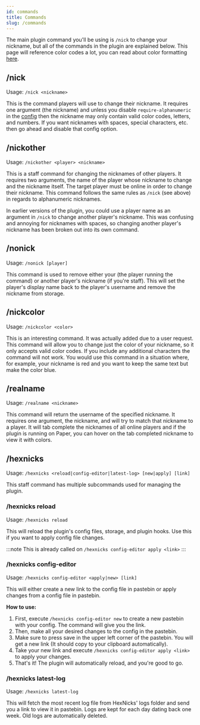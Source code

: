 ```yaml
---
id: commands
title: Commands
slug: /commands
---
```


The main plugin command you'll be using is `/nick` to change your nickname, but all of the commands in the plugin are 
explained below. This page will reference color codes a lot, you can read about color 
formatting [here](https://hexnicks.majek.dev/color-formatting).

## /nick

Usage: `/nick <nickname>`

This is the command players will use to change their nickname. It requires one argument (the nickname) and unless 
you disable `require-alphanumeric` in the 
[config](https://hexnicks.majek.dev/config-options#require-alphanumeric) 
then the nickname may only contain valid color codes, letters, and numbers. If you want nicknames with spaces, special 
characters, etc. then go ahead and disable that config option.

## /nickother

Usage: `/nickother <player> <nickname>`

This is a staff command for changing the nicknames of other players. It requires two arguments, the name of the 
player whose nickname to change and the nickname itself. The target player must be online in order to change their 
nickname. This command follows the same rules as `/nick` (see above) in regards to alphanumeric nicknames.

In earlier versions of the plugin, you could use a player name as an argument in `/nick` to change another player's 
nickname. This was confusing and annoying for nicknames with spaces, so changing another player's nickname has been 
broken out into its own command.

## /nonick

Usage: `/nonick [player]`

This command is used to remove either your (the player running the command) or another player's nickname 
(if you're staff). This will set the player's display name back to the player's username and remove 
the nickname from storage.

## /nickcolor

Usage: `/nickcolor <color>`

This is an interesting command. It was actually added due to a user request. This command will allow you to 
change just the color of your nickname, so it only accepts valid color codes. If you include any additional 
characters the command will not work. You would use this command in a situation where, for example, your 
nickname is red and you want to keep the same text but make the color blue.

## /realname

Usage: `/realname <nickname>`

This command will return the username of the specified nickname. It requires one argument, the nickname, 
and will try to match that nickname to a player. It will tab complete the nicknames of all online players and 
if the plugin is running on Paper, you can hover on the tab completed nickname to view it with colors.

## /hexnicks

Usage: `/hexnicks <reload|config-editor|latest-log> [new|apply] [link]`

This staff command has multiple subcommands used for managing the plugin.

### /hexnicks reload

Usage: `/hexnicks reload`

This will reload the plugin's config files, storage, and plugin hooks. Use this if you want to apply config file changes.

:::note
This is already called on `/hexnicks config-editor apply <link>`
:::

### /hexnicks config-editor

Usage: `/hexnicks config-editor <apply|new> [link]`

This will either create a new link to the config file in pastebin or apply changes from a config file in pastebin. 

**How to use:**

1. First, execute `/hexnicks config-editor new` to create a new pastebin with your config. The command will give you the link.
2. Then, make all your desired changes to the config in the pastebin.
3. Make sure to press save in the upper left corner of the pastebin. You will get a new link (It should copy to your clipboard automatically).
4. Take your new link and execute `/hexnicks config-editor apply <link>` to apply your changes.
5. That's it! The plugin will automatically reload, and you're good to go.

### /hexnicks latest-log

Usage: `/hexnicks latest-log`

This will fetch the most recent log file from HexNicks' logs folder and send you a link to view it in pastebin. 
Logs are kept for each day dating back one week. Old logs are automatically deleted.